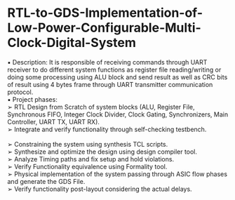 # RTL-to-GDS-Implementation-of-Low-Power-Configurable-Multi-Clock-Digital-System
▪ Description: It is responsible of receiving commands through UART receiver to do different system 
functions as register file reading/writing or doing some processing using ALU block and send result as well 
as CRC bits of result using 4 bytes frame through UART transmitter communication protocol.                  
▪ Project phases:  
➢ RTL Design from Scratch of system blocks (ALU, Register File, Synchronous FIFO, Integer Clock 
Divider, Clock Gating, Synchronizers, Main Controller, UART TX, UART RX). 
<br />➢ Integrate and verify functionality through self-checking testbench.  
<br />➢ Constraining the system using synthesis TCL scripts. 
<br />➢ Synthesize and optimize the design using design compiler tool. 
<br />➢ Analyze Timing paths and fix setup and hold violations. 
<br />➢ Verify Functionality equivalence using Formality tool. 
<br />➢ Physical implementation of the system passing through ASIC flow phases and generate the GDS File. 
<br />➢ Verify functionality post-layout considering the actual delays.  
